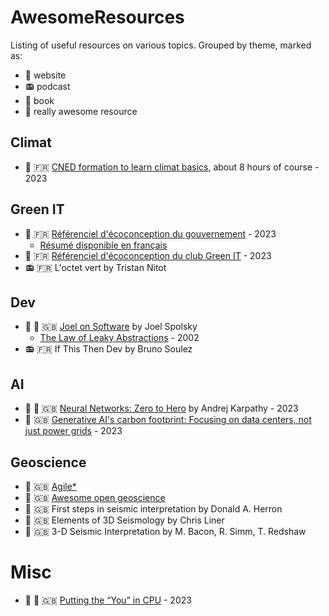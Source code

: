 # AwesomeResources
Listing of useful resources on various topics.
Grouped by theme, marked as:
- :link:      website
- :radio:     podcast
- :blue_book: book
- :gem:       really awesome resource

## Climat
- :link:            :fr: [CNED formation to learn climat basics](https://climat.cned.fr/formations/), about 8 hours of course - 2023

## Green IT
- :link:            :fr: [Référenciel d'écoconception du gouvernement](https://ecoresponsable.numerique.gouv.fr/publications/referentiel-general-ecoconception/) - 2023
    - [Résumé disponible en français](green-it/referentiel-general-ecoconception.md)
- :link:            :fr: [Référenciel d'écoconception du club Green IT](https://club.greenit.fr/referentiel.html) - 2023
- :radio:           :fr: L'octet vert by Tristan Nitot

## Dev
- :gem: :link:      :uk: [Joel on Software](https://www.joelonsoftware.com/) by Joel Spolsky
    - [The Law of Leaky Abstractions](https://www.joelonsoftware.com/2002/11/11/the-law-of-leaky-abstractions/) - 2002
- :radio:           :fr: If This Then Dev by Bruno Soulez

## AI
- :gem: :link:      :uk: [Neural Networks: Zero to Hero](https://github.com/karpathy/nn-zero-to-hero) by Andrej Karpathy - 2023
- :link:            :uk: [Generative AI's carbon footprint: Focusing on data centers, not just power grids](https://www.96layers.ai/p/generative-ai-carbon-emissions-and) - 2023

## Geoscience
- :link:            :uk: [Agile*](https://agilescientific.com/)
- :link:            :uk: [Awesome open geoscience](https://github.com/softwareunderground/awesome-open-geoscience)
- :blue_book:       :uk: First steps in seismic interpretation by Donald A. Herron
- :blue_book:       :uk: Elements of 3D Seismology by Chris Liner
- :blue_book:       :uk: 3-D Seismic Interpretation by M. Bacon, R. Simm, T. Redshaw

# Misc
- :gem: :link:      :uk: [Putting the “You” in CPU](https://cpu.land/) - 2023
